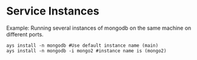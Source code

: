 Service Instances
==================

Example: Running several instances of mongodb on the same machine on different ports.

```
ays install -n mongodb #Use default instance name (main)
ays install -n mongodb -i mongo2 #instance name is (mongo2)
```

